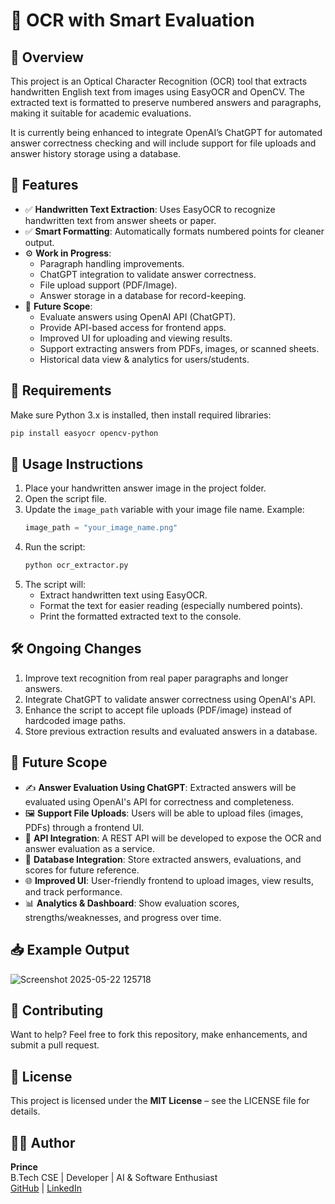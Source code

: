 # 🧠 OCR with Smart Evaluation

## 📖 Overview

This project is an Optical Character Recognition (OCR) tool that extracts handwritten English text from images using EasyOCR and OpenCV. The extracted text is formatted to preserve numbered answers and paragraphs, making it suitable for academic evaluations.

It is currently being enhanced to integrate OpenAI’s ChatGPT for automated answer correctness checking and will include support for file uploads and answer history storage using a database.

## 🚀 Features

- ✅ **Handwritten Text Extraction**: Uses EasyOCR to recognize handwritten text from answer sheets or paper.
- ✅ **Smart Formatting**: Automatically formats numbered points for cleaner output.
- ⚙️ **Work in Progress**:
  - Paragraph handling improvements.
  - ChatGPT integration to validate answer correctness.
  - File upload support (PDF/Image).
  - Answer storage in a database for record-keeping.
- 🔮 **Future Scope**:
  - Evaluate answers using OpenAI API (ChatGPT).
  - Provide API-based access for frontend apps.
  - Improved UI for uploading and viewing results.
  - Support extracting answers from PDFs, images, or scanned sheets.
  - Historical data view & analytics for users/students.

## 🧰 Requirements

Make sure Python 3.x is installed, then install required libraries:

```bash
pip install easyocr opencv-python
```

## 🧪 Usage Instructions

1. Place your handwritten answer image in the project folder.
2. Open the script file.
3. Update the `image_path` variable with your image file name. Example:
   ```python
   image_path = "your_image_name.png"
   ```
4. Run the script:
   ```bash
   python ocr_extractor.py
   ```
5. The script will:
   - Extract handwritten text using EasyOCR.
   - Format the text for easier reading (especially numbered points).
   - Print the formatted extracted text to the console.

## 🛠️ Ongoing Changes

1. Improve text recognition from real paper paragraphs and longer answers.
2. Integrate ChatGPT to validate answer correctness using OpenAI's API.
3. Enhance the script to accept file uploads (PDF/image) instead of hardcoded image paths.
4. Store previous extraction results and evaluated answers in a database.

## 🔮 Future Scope

- ✍️ **Answer Evaluation Using ChatGPT**: Extracted answers will be evaluated using OpenAI's API for correctness and completeness.
- 🖼️ **Support File Uploads**: Users will be able to upload files (images, PDFs) through a frontend UI.
- 💬 **API Integration**: A REST API will be developed to expose the OCR and answer evaluation as a service.
- 🧾 **Database Integration**: Store extracted answers, evaluations, and scores for future reference.
- 🌐 **Improved UI**: User-friendly frontend to upload images, view results, and track performance.
- 📊 **Analytics & Dashboard**: Show evaluation scores, strengths/weaknesses, and progress over time.

## 📥 Example Output

![Screenshot 2025-05-22 125718](https://github.com/user-attachments/assets/d0890c2b-1d3a-4d6d-a227-37368f7d59e5)


## 🤝 Contributing

Want to help? Feel free to fork this repository, make enhancements, and submit a pull request.

## 📄 License

This project is licensed under the **MIT License** – see the LICENSE file for details.

## 👨‍💻 Author

**Prince**  
B.Tech CSE | Developer | AI & Software Enthusiast  
[GitHub](http://github.com/princee01) | [LinkedIn](https://www.linkedin.com/in/prince-kumar99107/?utm_source=share&utm_campaign=share_via&utm_content=profile&utm_medium=android_app)
